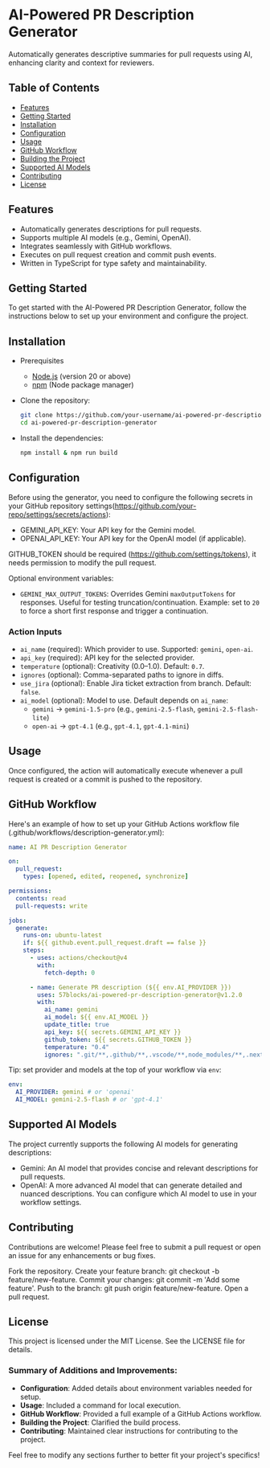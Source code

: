 # AI-Powered PR Description Generator

Automatically generates descriptive summaries for pull requests using AI, enhancing clarity and context for reviewers.

## Table of Contents

- [Features](#features)
- [Getting Started](#getting-started)
- [Installation](#installation)
- [Configuration](#configuration)
- [Usage](#usage)
- [GitHub Workflow](#github-workflow)
- [Building the Project](#building-the-project)
- [Supported AI Models](#supported-ai-models)
- [Contributing](#contributing)
- [License](#license)

## Features

- Automatically generates descriptions for pull requests.
- Supports multiple AI models (e.g., Gemini, OpenAI).
- Integrates seamlessly with GitHub workflows.
- Executes on pull request creation and commit push events.
- Written in TypeScript for type safety and maintainability.

## Getting Started

To get started with the AI-Powered PR Description Generator, follow the instructions below to set up your environment and configure the project.

## Installation

- Prerequisites
  - [Node.js](https://nodejs.org/) (version 20 or above)
  - [npm](https://www.npmjs.com/) (Node package manager)

- Clone the repository:

   ```bash
   git clone https://github.com/your-username/ai-powered-pr-description-generator.git
   cd ai-powered-pr-description-generator
   ```

- Install the dependencies:

   ```bash
   npm install & npm run build
   ```
   
## Configuration
Before using the generator, you need to configure the following secrets in your GitHub repository settings(https://github.com/your-repo/settings/secrets/actions):

- GEMINI_API_KEY: Your API key for the Gemini model.
- OPENAI_API_KEY: Your API key for the OpenAI model (if applicable).

GITHUB_TOKEN should be required (https://github.com/settings/tokens), it needs permission to modify the pull request.

Optional environment variables:
- `GEMINI_MAX_OUTPUT_TOKENS`: Overrides Gemini `maxOutputTokens` for responses. Useful for testing truncation/continuation. Example: set to `20` to force a short first response and trigger a continuation.

### Action Inputs
- `ai_name` (required): Which provider to use. Supported: `gemini`, `open-ai`.
- `api_key` (required): API key for the selected provider.
- `temperature` (optional): Creativity (0.0–1.0). Default: `0.7`.
- `ignores` (optional): Comma-separated paths to ignore in diffs.
- `use_jira` (optional): Enable Jira ticket extraction from branch. Default: `false`.
- `ai_model` (optional): Model to use. Default depends on `ai_name`:
  - `gemini` -> `gemini-1.5-pro` (e.g., `gemini-2.5-flash`, `gemini-2.5-flash-lite`)
  - `open-ai` -> `gpt-4.1` (e.g., `gpt-4.1`, `gpt-4.1-mini`)

## Usage
Once configured, the action will automatically execute whenever a pull request is created or a commit is pushed to the repository.

## GitHub Workflow
Here's an example of how to set up your GitHub Actions workflow file (.github/workflows/description-generator.yml):

```yaml
name: AI PR Description Generator

on:
  pull_request:
    types: [opened, edited, reopened, synchronize]

permissions:
  contents: read
  pull-requests: write

jobs:
  generate:
    runs-on: ubuntu-latest
    if: ${{ github.event.pull_request.draft == false }}
    steps:
      - uses: actions/checkout@v4
        with:
          fetch-depth: 0

      - name: Generate PR description (${{ env.AI_PROVIDER }})
        uses: 57blocks/ai-powered-pr-description-generator@v1.2.0
        with:
          ai_name: gemini
          ai_model: ${{ env.AI_MODEL }}
          update_title: true
          api_key: ${{ secrets.GEMINI_API_KEY }}
          github_token: ${{ secrets.GITHUB_TOKEN }}
          temperature: "0.4"
          ignores: ".git/**,.github/**,.vscode/**,node_modules/**,.next/**,dist/**,build/**,out/**,coverage/**,*.lock,package-lock.json,pnpm-lock.yaml,yarn.lock,*.png,*.jpg,*.jpeg,*.gif,*.webp,*.svg,*.ico,*.pdf,*.zip,*.mp4,*.mov"

```

Tip: set provider and models at the top of your workflow via `env`:

```yaml
env:
  AI_PROVIDER: gemini # or 'openai'
  AI_MODEL: gemini-2.5-flash # or 'gpt-4.1'

```

## Supported AI Models
The project currently supports the following AI models for generating descriptions:

- Gemini: An AI model that provides concise and relevant descriptions for pull requests.
- OpenAI: A more advanced AI model that can generate detailed and nuanced descriptions.
You can configure which AI model to use in your workflow settings.

## Contributing
Contributions are welcome! Please feel free to submit a pull request or open an issue for any enhancements or bug fixes.

Fork the repository.
Create your feature branch: git checkout -b feature/new-feature.
Commit your changes: git commit -m 'Add some feature'.
Push to the branch: git push origin feature/new-feature.
Open a pull request.

## License
This project is licensed under the MIT License. See the LICENSE file for details.

### Summary of Additions and Improvements:
- **Configuration**: Added details about environment variables needed for setup.
- **Usage**: Included a command for local execution.
- **GitHub Workflow**: Provided a full example of a GitHub Actions workflow.
- **Building the Project**: Clarified the build process.
- **Contributing**: Maintained clear instructions for contributing to the project.

Feel free to modify any sections further to better fit your project's specifics!
